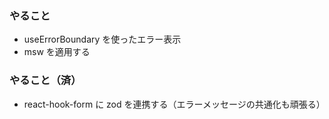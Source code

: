 ### やること

- useErrorBoundary を使ったエラー表示
- msw を適用する

### やること（済）

- react-hook-form に zod を連携する（エラーメッセージの共通化も頑張る）
